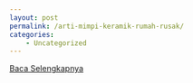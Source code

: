 ```yaml
---
layout: post
permalink: /arti-mimpi-keramik-rumah-rusak/
categories:
    - Uncategorized
---
```


[Baca Selengkapnya](/08)